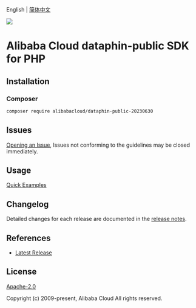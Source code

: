 English | [简体中文](README-CN.md)

![](https://aliyunsdk-pages.alicdn.com/icons/AlibabaCloud.svg)

# Alibaba Cloud dataphin-public SDK for PHP

## Installation

### Composer

```bash
composer require alibabacloud/dataphin-public-20230630
```

## Issues

[Opening an Issue](https://github.com/aliyun/alibabacloud-php-sdk/issues/new), Issues not conforming to the guidelines may be closed immediately.

## Usage

[Quick Examples](https://github.com/aliyun/alibabacloud-php-sdk/blob/master/docs/0-Examples-EN.md#quick-examples)

## Changelog

Detailed changes for each release are documented in the [release notes](./ChangeLog.txt).

## References

* [Latest Release](https://github.com/aliyun/alibabacloud-php-sdk/)

## License

[Apache-2.0](http://www.apache.org/licenses/LICENSE-2.0)

Copyright (c) 2009-present, Alibaba Cloud All rights reserved.

